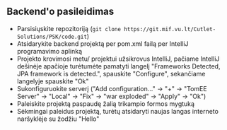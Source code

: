 ## Backend'o pasileidimas

  - Parsisiųskite repozitoriją (`git clone https://git.mif.vu.lt/Cutlet-Solutions/PSK/code.git`)
  - Atsidarykite backend projektą per pom.xml failą per IntelliJ programavimo aplinką
  - Projekto krovimosi metu/ projektui užsikrovus IntelliJ, pačiame IntelliJ dešinėje apačioje turėtumėte pamatyti langelį "Frameworks Detected, JPA framework is detected.", spauskite "Configure", sekančiame langelyje spauskite "Ok"
  - Sukonfiguruokite serverį ("Add configuration..." -> "+" -> "TomEE Server" -> "Local" -> "Fix" -> "war exploded" -> "Apply" -> "Ok")
  - Paleiskite projektą paspaudę žalią trikampio formos mygtuką
  - Sėkmingai paleidus projektą, turėtų atsidaryti naujas langas interneto naršyklėje su žodžiu "Hello"